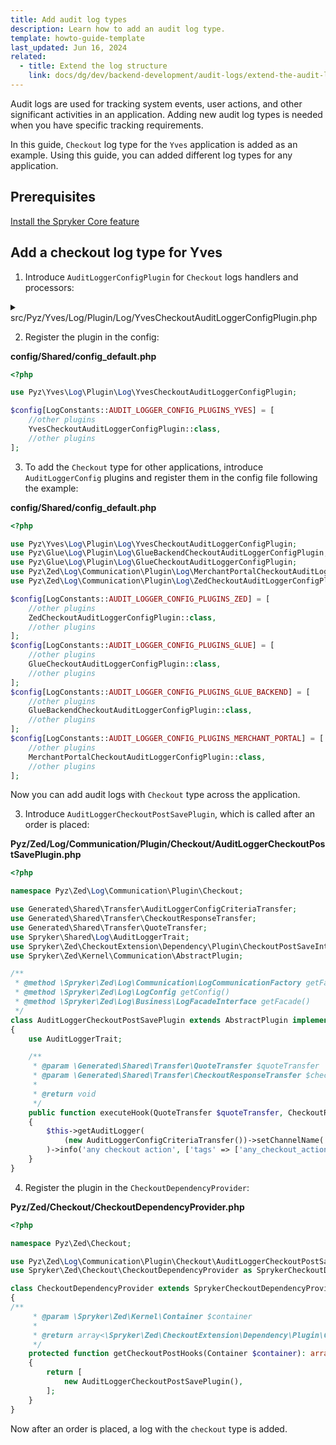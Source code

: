 ```yaml
---
title: Add audit log types
description: Learn how to add an audit log type.
template: howto-guide-template
last_updated: Jun 16, 2024
related:
  - title: Extend the log structure
    link: docs/dg/dev/backend-development/audit-logs/extend-the-audit-log-structure.html
---
```


Audit logs are used for tracking system events, user actions, and other significant activities in an application. Adding new audit log types is needed when you have specific tracking requirements.

In this guide, `Checkout` log type for the `Yves` application is added as an example. Using this guide, you can added different log types for any application.

## Prerequisites

[Install the Spryker Core feature](/docs/pbc/all/miscellaneous/202410.0/install-and-upgrade/install-features/install-the-spryker-core-feature.html)


## Add a checkout log type for Yves


1. Introduce `AuditLoggerConfigPlugin` for `Checkout` logs handlers and processors:

<details>
  <summary>src/Pyz/Yves/Log/Plugin/Log/YvesCheckoutAuditLoggerConfigPlugin.php</summary>

```php
<?php

namespace Pyz\Yves\Log\Plugin\Log;

use Generated\Shared\Transfer\AuditLoggerConfigCriteriaTransfer;
use Spryker\Shared\LogExtension\Dependency\Plugin\AuditLoggerConfigPluginInterface;
use Spryker\Yves\Kernel\AbstractPlugin;
use Spryker\Yves\Log\Plugin\Log\AuditLogMetaDataProcessorPlugin;
use Spryker\Yves\Log\Plugin\Log\AuditLogRequestProcessorPlugin;
use Spryker\Yves\Log\Plugin\Log\AuditLogTagFilterBufferedStreamHandlerPlugin;
use Spryker\Yves\Log\Plugin\Processor\EnvironmentProcessorPlugin;
use Spryker\Yves\Log\Plugin\Processor\PsrLogMessageProcessorPlugin;
use Spryker\Yves\Log\Plugin\Processor\ResponseProcessorPlugin;
use Spryker\Yves\Log\Plugin\Processor\ServerProcessorPlugin;

class YvesCheckoutAuditLoggerConfigPlugin extends AbstractPlugin implements AuditLoggerConfigPluginInterface
{
    /**
     * @param \Generated\Shared\Transfer\AuditLoggerConfigCriteriaTransfer $auditLoggerConfigCriteriaTransfer
     *
     * @return bool
     */
    public function isApplicable(AuditLoggerConfigCriteriaTransfer $auditLoggerConfigCriteriaTransfer): bool
    {
        return $auditLoggerConfigCriteriaTransfer->getChannelName() === $this->getChannelName();
    }

    /**
     * @return string
     */
    public function getChannelName(): string
    {
        return 'checkout';
    }

    /**
     * @return list<\Spryker\Shared\Log\Dependency\Plugin\LogHandlerPluginInterface>
     */
    public function getHandlers(): array
    {
        return [
            new AuditLogTagFilterBufferedStreamHandlerPlugin(),
        ];
    }

    /**
     * @return list<\Spryker\Shared\Log\Dependency\Plugin\LogProcessorPluginInterface>
     */
    public function getProcessors(): array
    {
        return [
           new PsrLogMessageProcessorPlugin(),
           new EnvironmentProcessorPlugin(),
           new ServerProcessorPlugin(),
           new AuditLogRequestProcessorPlugin(),
           new ResponseProcessorPlugin(),
           new AuditLogMetaDataProcessorPlugin(),
       ];
    }
}
```

</details>


2. Register the plugin in the config:

**config/Shared/config_default.php**

```php
<?php

use Pyz\Yves\Log\Plugin\Log\YvesCheckoutAuditLoggerConfigPlugin;

$config[LogConstants::AUDIT_LOGGER_CONFIG_PLUGINS_YVES] = [
    //other plugins
    YvesCheckoutAuditLoggerConfigPlugin::class,
    //other plugins
];
```

3. To add the `Checkout` type for other applications, introduce `AuditLoggerConfig` plugins and register them in the config file following the example:

**config/Shared/config_default.php**

```php
<?php

use Pyz\Yves\Log\Plugin\Log\YvesCheckoutAuditLoggerConfigPlugin;
use Pyz\Glue\Log\Plugin\Log\GlueBackendCheckoutAuditLoggerConfigPlugin;
use Pyz\Glue\Log\Plugin\Log\GlueCheckoutAuditLoggerConfigPlugin;
use Pyz\Zed\Log\Communication\Plugin\Log\MerchantPortalCheckoutAuditLoggerConfigPlugin;
use Pyz\Zed\Log\Communication\Plugin\Log\ZedCheckoutAuditLoggerConfigPlugin;

$config[LogConstants::AUDIT_LOGGER_CONFIG_PLUGINS_ZED] = [
    //other plugins
    ZedCheckoutAuditLoggerConfigPlugin::class,
    //other plugins
];
$config[LogConstants::AUDIT_LOGGER_CONFIG_PLUGINS_GLUE] = [
    //other plugins
    GlueCheckoutAuditLoggerConfigPlugin::class,
    //other plugins
];
$config[LogConstants::AUDIT_LOGGER_CONFIG_PLUGINS_GLUE_BACKEND] = [
    //other plugins
    GlueBackendCheckoutAuditLoggerConfigPlugin::class,
    //other plugins
];
$config[LogConstants::AUDIT_LOGGER_CONFIG_PLUGINS_MERCHANT_PORTAL] = [
    //other plugins
    MerchantPortalCheckoutAuditLoggerConfigPlugin::class,
    //other plugins
];
```


Now you can add audit logs with `Checkout` type across the application.

3. Introduce `AuditLoggerCheckoutPostSavePlugin`, which is called after an order is placed:

**Pyz/Zed/Log/Communication/Plugin/Checkout/AuditLoggerCheckoutPostSavePlugin.php**

```php
<?php

namespace Pyz\Zed\Log\Communication\Plugin\Checkout;

use Generated\Shared\Transfer\AuditLoggerConfigCriteriaTransfer;
use Generated\Shared\Transfer\CheckoutResponseTransfer;
use Generated\Shared\Transfer\QuoteTransfer;
use Spryker\Shared\Log\AuditLoggerTrait;
use Spryker\Zed\CheckoutExtension\Dependency\Plugin\CheckoutPostSaveInterface;
use Spryker\Zed\Kernel\Communication\AbstractPlugin;

/**
 * @method \Spryker\Zed\Log\Communication\LogCommunicationFactory getFactory()
 * @method \Spryker\Zed\Log\LogConfig getConfig()
 * @method \Spryker\Zed\Log\Business\LogFacadeInterface getFacade()
 */
class AuditLoggerCheckoutPostSavePlugin extends AbstractPlugin implements CheckoutPostSaveInterface
{
    use AuditLoggerTrait;

    /**
     * @param \Generated\Shared\Transfer\QuoteTransfer $quoteTransfer
     * @param \Generated\Shared\Transfer\CheckoutResponseTransfer $checkoutResponseTransfer
     *
     * @return void
     */
    public function executeHook(QuoteTransfer $quoteTransfer, CheckoutResponseTransfer $checkoutResponseTransfer)
    {
        $this->getAuditLogger(
            (new AuditLoggerConfigCriteriaTransfer())->setChannelName('checkout'),
        )->info('any checkout action', ['tags' => ['any_checkout_action']]);
    }
}

```

4. Register the plugin in the `CheckoutDependencyProvider`:

**Pyz/Zed/Checkout/CheckoutDependencyProvider.php**

```php
<?php

namespace Pyz\Zed\Checkout;

use Pyz\Zed\Log\Communication\Plugin\Checkout\AuditLoggerCheckoutPostSavePlugin;
use Spryker\Zed\Checkout\CheckoutDependencyProvider as SprykerCheckoutDependencyProvider;

class CheckoutDependencyProvider extends SprykerCheckoutDependencyProvider
{
/**
     * @param \Spryker\Zed\Kernel\Container $container
     *
     * @return array<\Spryker\Zed\CheckoutExtension\Dependency\Plugin\CheckoutPostSaveInterface>
     */
    protected function getCheckoutPostHooks(Container $container): array
    {
        return [
            new AuditLoggerCheckoutPostSavePlugin(),
        ];
    }
}

```

Now after an order is placed, a log with the `checkout` type is added.
